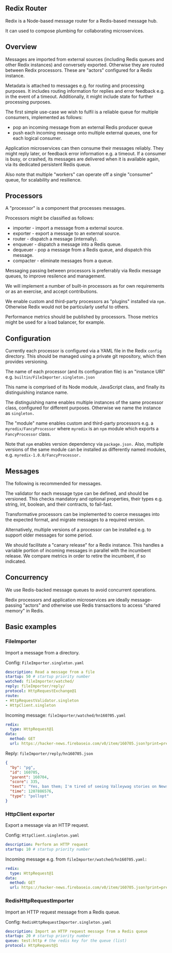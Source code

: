 
## Redix Router

Redix is a Node-based message router for a Redis-based message hub.

It can used to compose plumbing for collaborating microservices.

## Overview

Messages are imported from external sources (including Redis queues and other Redix instances) and conversely exported. Otherwise they are routed between Redix processors. These are "actors" configured for a Redix instance.

Metadata is attached to messages e.g. for routing and processing purposes. It includes routing information for replies and error feedback e.g. in the event of a timeout. Additionally, it might include state for further processing purposes.

The first simple use-case we wish to fulfil is a reliable queue for multiple consumers, implemented as follows:
- pop an incoming message from an external Redis producer queue
- push each incoming message onto multiple external queues, one for each logical consumer.

Application microservices can then consume their messages reliably. They might reply later, or feedback error information e.g. a timeout. If a consumer is busy, or crashed, its messages are delivered when it is available again, via its dedicated persistent Redis queue.

Also note that multiple "workers" can operate off a single "consumer" queue, for scalability and resilience.


## Processors

A "processor" is a component that processes messages.

Processors might be classified as follows:
- importer - import a message from a external source.
- exporter - export a message to an external source.
- router - dispatch a message (internally).
- enqueuer - dispatch a message into a Redis queue.
- dequeuer - pop a message from a Redis queue, and dispatch this message.
- compacter - eliminate messages from a queue.

Messaging passing between processors is preferrably via Redix message queues, to improve resilence and management.

We will implement a number of built-in processors as for own requirements or as an exercise, and accept contributions.

We enable custom and third-party processors as "plugins" installed via `npm.` Otherwise Redix would not be particularly useful to others.

Performance metrics should be published by processors. Those metrics might be used for a load balancer, for example.


## Configuration

Currently each processor is configured via a YAML file in the Redix `config` directory. This should be managed using a private git repository, which then provides versioning.

The name of each processor (and its configuration file) is an "instance URI" e.g. `builtin/FileImporter.singleton.json`

This name is comprised of its Node module, JavaScript class, and finally its distinguishing instance name.

The distinguishing name enables multiple instances of the same processor class, configured for different purposes. Otherwise we name the instance as `singleton.`

The "module" name enables custom and third-party processors e.g. a `myredix/FancyProcessor` where `myredix` is an `npm` module which exports a `FancyProcessor` class.

Note that `npm` enables version dependency via `package.json.` Also, multiple versions of the same module can be installed as differently named modules, e.g. `myredix-1.0.0/FancyProcessor.`


## Messages

The following is recommended for messages.

The validator for each message type can be defined, and should be versioned. This checks mandatory and optional properties, their types e.g. string, int, boolean, and their contracts, to fail-fast.

Transformative processors can be implemented to coerce messages into the expected format, and migrate messages to a required version.

Alternatively, multiple versions of a processor can be installed e.g. to support older messages for some period.

We should facilitate a "canary release" for a Redix instance. This handles a variable portion of incoming messages in parallel with the incumbent release. We compare metrics in order to retire the incumbent, if so indicated.


## Concurrency

We use Redis-backed message queues to avoid concurrent operations.

Redix processors and application microservices are ideally message-passing "actors" and otherwise use Redis transactions to access "shared memory" in Redis.


## Basic examples

### FileImporter

Import a message from a directory.

Config: `FileImporter.singleton.yaml`
```yaml
description: Read a message from a file
startup: 50 # startup priority number
watched: fileImporter/watched/
reply: fileImporter/reply/
protocol: HttpRequestExchange@1
route:
- HttpRequestValidator.singleton
- HttpClient.singleton
```

Incoming message: `fileImporter/watched/hn160705.yaml`
```yaml
redix:
  type: HttpRequest@1
data:
  method: GET
  url: https://hacker-news.firebaseio.com/v0/item/160705.json?print=pretty
```

Reply: `fileImporter/reply/hn160705.json`
```json
{
  "by": "pg",
  "id": 160705,
  "parent": 160704,
  "score": 335,
  "text": "Yes, ban them; I'm tired of seeing Valleywag stories on News.YC.",
  "time": 1207886576,
  "type": "pollopt"
}
```

### HttpClient exporter

Export a message via an HTTP request.

Config: `HttpClient.singleton.yaml`
```yaml
description: Perform an HTTP request
startup: 10 # startup priority number
```

Incoming message e.g. from `fileImporter/watched/hn160705.yaml:`
```yaml
redix:
  type: HttpRequest@1
data:
  method: GET
  url: https://hacker-news.firebaseio.com/v0/item/160705.json?print=pretty
```

### RedisHttpRequestImporter

Import an HTTP request message from a Redis queue.

Config: `RedisHttpRequestImporter.singleton.yaml`
```yaml
description: Import an HTTP request message from a Redis queue
startup: 20 # startup priority number
queue: test:http # the redis key for the queue (list)
protocol: HttpRequest@1
```

